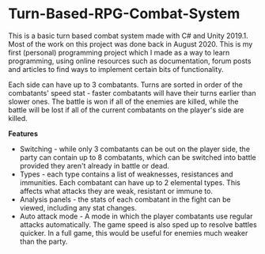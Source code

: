# Turn-Based-RPG-Combat-System

This is a basic turn based combat system made with C# and Unity 2019.1. Most of the work on this project was done back in August 2020. This is my first (personal) programming project which I made as a way to learn programming, using online resources such as documentation, forum posts and articles to find ways to implement certain bits of functionality.

Each side can have up to 3 combatants. Turns are sorted in order of the combatants' speed stat - faster combatants will have their turns earlier than slower ones. The battle is won if all of the enemies are killed, while the battle will be lost if all of the current combatants on the player's side are killed.

**Features**
- Switching - while only 3 combatants can be out on the player side, the party can contain up to 8 combatants, which can be switched into battle provided they aren't already in battle or dead.
- Types - each type contains a list of weaknesses, resistances and immunities. Each combatant can have up to 2 elemental types. This affects what attacks they are weak, resistant or immune to.
- Analysis panels - the stats of each combatant in the fight can be viewed, including any stat changes.
- Auto attack mode - A mode in which the player combatants use regular attacks automatically. The game speed is also sped up to resolve battles quicker. In a full game, this would be useful for enemies much weaker than the party.
